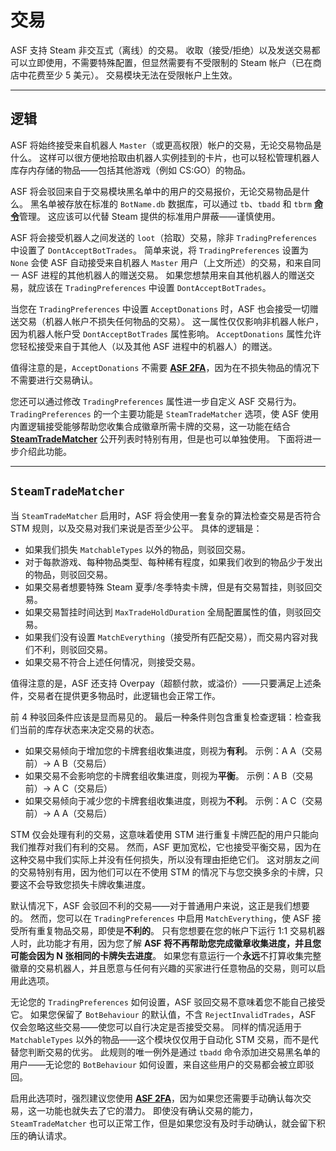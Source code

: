 # 交易

ASF 支持 Steam 非交互式（离线）的交易。 收取（接受/拒绝）以及发送交易都可以立即使用，不需要特殊配置，但显然需要有不受限制的 Steam 帐户（已在商店中花费至少 5 美元）。 交易模块无法在受限帐户上生效。

---

## 逻辑

ASF 将始终接受来自机器人 `Master`（或更高权限）帐户的交易，无论交易物品是什么。 这样可以很方便地拾取由机器人实例挂到的卡片，也可以轻松管理机器人库存内存储的物品——包括其他游戏（例如 CS:GO）的物品。

ASF 将会驳回来自于交易模块黑名单中的用户的交易报价，无论交易物品是什么。 黑名单被存放在标准的 `BotName.db` 数据库，可以通过 `tb`、`tbadd` 和 `tbrm` **[命令](https://github.com/JustArchiNET/ArchiSteamFarm/wiki/Commands-zh-CN)**&#8203;管理。 这应该可以代替 Steam 提供的标准用户屏蔽——谨慎使用。

ASF 将会接受机器人之间发送的 `loot`（拾取）交易，除非 `TradingPreferences` 中设置了 `DontAcceptBotTrades`。 简单来说，将 `TradingPreferences` 设置为 `None` 会使 ASF 自动接受来自机器人 `Master` 用户（上文所述）的交易，和来自同一 ASF 进程的其他机器人的赠送交易。 如果您想禁用来自其他机器人的赠送交易，就应该在 `TradingPreferences` 中设置 `DontAcceptBotTrades`。

当您在 `TradingPreferences` 中设置 `AcceptDonations` 时，ASF 也会接受一切赠送交易（机器人帐户不损失任何物品的交易）。 这一属性仅仅影响非机器人帐户，因为机器人帐户受 `DontAcceptBotTrades` 属性影响。 `AcceptDonations` 属性允许您轻松接受来自于其他人（以及其他 ASF 进程中的机器人）的赠送。

值得注意的是，`AcceptDonations` 不需要 **[ASF 2FA](https://github.com/JustArchiNET/ArchiSteamFarm/wiki/Two-factor-authentication-zh-CN)**，因为在不损失物品的情况下不需要进行交易确认。

您还可以通过修改 `TradingPreferences` 属性进一步自定义 ASF 交易行为。 `TradingPreferences` 的一个主要功能是 `SteamTradeMatcher` 选项，使 ASF 使用内置逻辑接受能够帮助您收集合成徽章所需卡牌的交易，这一功能在结合 **[SteamTradeMatcher](https://www.steamtradematcher.com)** 公开列表时特别有用，但是也可以单独使用。 下面将进一步介绍此功能。

---

## `SteamTradeMatcher`

当 `SteamTradeMatcher` 启用时，ASF 将会使用一套复杂的算法检查交易是否符合 STM 规则，以及交易对我们来说是否至少公平。 具体的逻辑是：

- 如果我们损失 `MatchableTypes` 以外的物品，则驳回交易。
- 对于每款游戏、每种物品类型、每种稀有程度，如果我们收到的物品少于发出的物品，则驳回交易。
- 如果交易者想要特殊 Steam 夏季/冬季特卖卡牌，但是有交易暂挂，则驳回交易。
- 如果交易暂挂时间达到 `MaxTradeHoldDuration` 全局配置属性的值，则驳回交易。
- 如果我们没有设置 `MatchEverything`（接受所有匹配交易），而交易内容对我们不利，则驳回交易。
- 如果交易不符合上述任何情况，则接受交易。

值得注意的是，ASF 还支持 Overpay（超额付款，或溢价）——只要满足上述条件，交易者在提供更多物品时，此逻辑也会正常工作。

前 4 种驳回条件应该是显而易见的。 最后一种条件则包含重复检查逻辑：检查我们当前的库存状态来决定交易的状态。

- 如果交易倾向于增加您的卡牌套组收集进度，则视为**有利**。 示例：A A（交易前）-> A B（交易后）
- 如果交易不会影响您的卡牌套组收集进度，则视为**平衡**。 示例：A B（交易前）-> A C（交易后）
- 如果交易倾向于减少您的卡牌套组收集进度，则视为**不利**。 示例：A C（交易前）-> A A（交易后）

STM 仅会处理有利的交易，这意味着使用 STM 进行重复卡牌匹配的用户只能向我们推荐对我们有利的交易。 然而，ASF 更加宽松，它也接受平衡交易，因为在这种交易中我们实际上并没有任何损失，所以没有理由拒绝它们。 这对朋友之间的交易特别有用，因为他们可以在不使用 STM 的情况下与您交换多余的卡牌，只要这不会导致您损失卡牌收集进度。

默认情况下，ASF 会驳回不利的交易——对于普通用户来说，这正是我们想要的。 然而，您可以在 `TradingPreferences` 中启用 `MatchEverything`，使 ASF 接受所有重复物品交易，即使是**不利的**。 只有您想要在您的帐户下运行 1:1 交易机器人时，此功能才有用，因为您了解 **ASF 将不再帮助您完成徽章收集进度，并且您可能会因为 N 张相同的卡牌失去进度**。 如果您有意运行一个**永远**不打算收集完整徽章的交易机器人，并且愿意与任何有兴趣的买家进行任意物品的交易，则可以启用此选项。

无论您的 `TradingPreferences` 如何设置，ASF 驳回交易不意味着您不能自己接受它。 如果您保留了 `BotBehaviour` 的默认值，不含 `RejectInvalidTrades`，ASF 仅会忽略这些交易——使您可以自行决定是否接受交易。 同样的情况适用于 `MatchableTypes` 以外的物品——这个模块仅仅用于自动化 STM 交易，而不是代替您判断交易的优劣。 此规则的唯一例外是通过 `tbadd` 命令添加进交易黑名单的用户——无论您的 `BotBehaviour` 如何设置，来自这些用户的交易都会被立即驳回。

启用此选项时，强烈建议您使用 **[ASF 2FA](https://github.com/JustArchiNET/ArchiSteamFarm/wiki/Two-factor-authentication-zh-CN)**，因为如果您还需要手动确认每次交易，这一功能也就失去了它的潜力。 即使没有确认交易的能力，`SteamTradeMatcher` 也可以正常工作，但是如果您没有及时手动确认，就会留下积压的确认请求。
